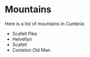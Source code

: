 Mountains
=========

Here is a list of mountains in Cumbria:

* Scafell Pike
* Helvellyn
* Scafell
* Coniston Old Man
